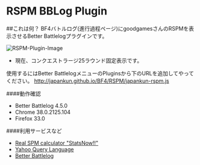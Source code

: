 RSPM BBLog Plugin
==================

##これは何？
BF4バトルログ(進行過程ページ)にgoodgamesさんのRSPMを表示させるBetter Battlelogプラグインです。

![RSPM-Plugin-Image](https://scejapankun.files.wordpress.com/2014/10/japankun-rspm-plugin.png)

- 現在、コンクエストラージ25ラウンド固定表示です。

使用するにはBetter BattlelogメニューのPluginsから下のURLを追加してやってください。
http://japankun.github.io/BF4/RSPM/japankun-rspm.js

####動作確認
- Better Battlelog 4.5.0
- Chrome 38.0.2125.104
- Firefox 33.0

####利用サービスなど
- [Real SPM calculator "StatsNow!!"](http://www.goodgames.jp/statsnow/bf4/)
- [Yahoo Query Language](https://developer.yahoo.com/yql/)
- [Better Battlelog](http://getbblog.com/en/)
